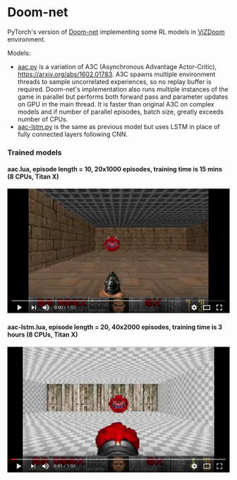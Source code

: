 # Doom-net

PyTorch's version of [Doom-net](https://github.com/akolishchak/doom-net) implementing some RL models in [ViZDoom](http://vizdoom.cs.put.edu.pl/) environment.

Models:
* [aac.py](models/aac.lua) is a variation of A3C (Asynchronous Advantage Actor-Critic),  https://arxiv.org/abs/1602.01783. A3C spawns multiple environment threads to sample uncorrelated experiences, so no replay buffer is required. Doom-net's implementation also runs multiple instances of the game in parallel but performs both forward pass and parameter updates on GPU in the main thread. It is faster than original A3C on complex models and if number of parallel episodes, batch size, greatly exceeds number of CPUs.
* [aac-lstm.py](models/aac-lstm.lua) is the same as previous model but uses LSTM in place of fully connected layers following CNN.

### Trained models

#### aac.lua, episode length = 10, 20x1000 episodes, training time is 15 mins (8 CPUs, Titan X)
[![Doom-net trained on rocket config](images/basic.png)](https://youtu.be/Ej-5UgjVJEs)

#### aac-lstm.lua, episode length = 20, 40x2000 episodes, training time is 3 hours (8 CPUs, Titan X)
[![Doom-net trained on rocket config](images/rocket.png)](https://youtu.be/8hQO5VzsnkI)

